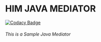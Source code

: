 # HIM JAVA MEDIATOR

[![Codacy Badge](https://api.codacy.com/project/badge/Grade/3bd1a1aa16c24dfba455cad0bd2f5333)](https://app.codacy.com/gh/LarryMatrix/java-mediator?utm_source=github.com&utm_medium=referral&utm_content=LarryMatrix/java-mediator&utm_campaign=Badge_Grade_Settings)

###### This is a Sample Java Mediator